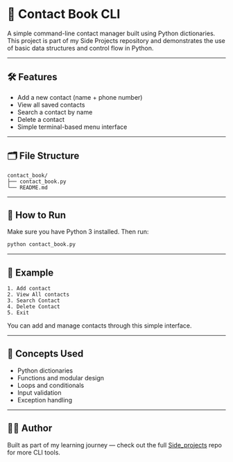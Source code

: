 
# 📇 Contact Book CLI

A simple command-line contact manager built using Python dictionaries. This project is part of my Side Projects repository and demonstrates the use of basic data structures and control flow in Python.

---

## 🛠 Features

- Add a new contact (name + phone number)
- View all saved contacts
- Search a contact by name
- Delete a contact
- Simple terminal-based menu interface

---

## 🗂 File Structure

```
contact_book/
├── contact_book.py
└── README.md
```

---

## 🚀 How to Run

Make sure you have Python 3 installed. Then run:

```bash
python contact_book.py
```

---

## 📌 Example

```
1. Add contact
2. View All contacts
3. Search Contact
4. Delete Contact
5. Exit
```

You can add and manage contacts through this simple interface.

---

## 🧠 Concepts Used

- Python dictionaries
- Functions and modular design
- Loops and conditionals
- Input validation
- Exception handling

---

## 🧑‍💻 Author

Built as part of my learning journey — check out the full [Side_projects](https://github.com/your-username/Side_projects) repo for more CLI tools.
